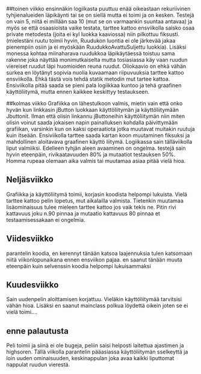 ##toinen viikko
ensinnäkin logiikasta puuttuu enää oikeastaan rekuriivinen tyhjienalueiden läpikäynti tai se on siellä 
mutta ei toimi ja on kesken. 
Testejä on vain 5, niitä ei millään saa 10 (mut se on varmaankin suuntaa antavaa) ja myös se että 
osaasioista vaike testata, tarttee kattoo ensviikolla saisko osaa private metodesta (joita ei kyl luokka kaaviossa)
niin pilkottuu fiksusti. (mielestäni ruutu toimii hyvin, Ruudukon luontia ei ole järkevää jakaa pienempiin osiin 
ja ei myöskään RuudukkoAvattuSuljettu luokkia). Lisäksi monessa kohtaa miinaharava ruudukkoa läpikäytäessä toistuu 
sama rakenne joka näyttää monimutkaiselta mutta tosiasiassa käy vaan ruudun viereiset ruudut läpi huomioiden reuna ruudut.
Oliokaavio on ehkä vähän surkea en löytänyt sopivia nuolia kuvaamaan riipuvuuksia tarttee kattoo ensviikolla. Ehkä tästä
vois tehdä statik metodin mut tartee kattoa. 
Ensiviikolla pitää saada se pieni pala logiikkaa kuntoo ja tehä graafinen käyttöliitymä, mutta ennen kaikkee keskittyy 
testaukseen.

##kolmas viikko
Grafiikka on lähestulkoon valmis, mietin vain että onko hyvän kun linkkasin jButton luokkaan käyttöliitymän ja käyttöliitymään Jbuttonit. Ilman että olisin linkannu jButtoneihin käyttöliitymän niin miten olisin voinut saada jokaisen napin painalluksen kohdalla päivittymään grafiikan, varsinkin kun on kaksi operaatiota jotka muutavat muitakin ruutuja kuin itseään. Ensiviikolla tarttee saada kartan koon muutaminen fiksuksi ja mahdollinen aloitavava graafinen käyttö liitymä.
Logiikassa sain tälläviikolla liput valmiiksi. Edelleen tyhjän aleen avaaminen on ongelma. testejä sain hyvin eteenpäin, rivikaatavuuden 80% ja mutaatiot testauksen 50%. Homma rupeaa olemaan aika valmis tai muutamaa asiaa pitää vielä hioa.

## Neljäsviikko
Grafiikka ja käyttöliitymä toimii, korjasin koodista helpompi lukuista. Vielä tarttee kattoo pelin lopetus, mut aikalailla valmista. Tietenkin muutamaa lisäominaisuus tulee mieleen tarttee kattoo jos vaik tekis ne. Pitin rivi kattavuus joku n.90 pinnaa ja mutaatio kattavuus 80 pinnaa et testaamisessakaan ei ongelmia.

## Viidesviikko 
parantelin koodia, en kerennyt tänään katsoa laajennuksia tulen katsomaan niitä viikonlopunaikana ennen ensviikon pajaa. en saanut tänään muuta eteenpäin kuin selvenssin koodia helpompi lukuisammaksi

## Kuudesviikko
Sain uudenpelin aloittamisen korjattuu. Vieläkin käyttöliitymää tarvitsisi vähän hioa. Lisäksi en saanut mainclass polkua löydettä oikein joten se ei vielä toimi....

## enne palautusta
Peli toimii ja siinä ei ole bugeja, peliin saisi helposti laitettua ajastimen ja highsoren. Tällä viikolla parantelin pääasiassa käyttöliitymän sselkeyttä ja loin uuden ominaisuuden, keskinappulan joka avaa kaikki liputtomat nappulat ruudun vierestä.
